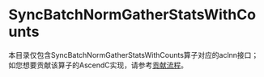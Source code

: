 # SyncBatchNormGatherStatsWithCounts

本目录仅包含SyncBatchNormGatherStatsWithCounts算子对应的aclnn接口；如您想要贡献该算子的AscendC实现，请参考[贡献流程](../../CONTRIBUTING.md)。